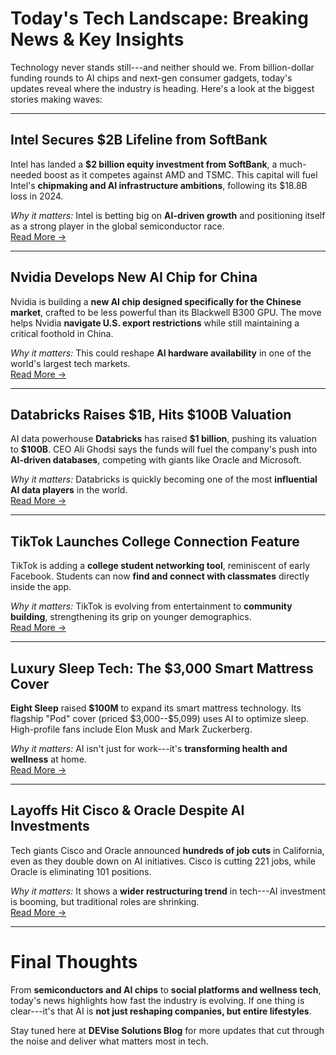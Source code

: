 # Today's Tech Landscape: Breaking News & Key Insights

Technology never stands still---and neither should we. From
billion-dollar funding rounds to AI chips and next-gen consumer gadgets,
today's updates reveal where the industry is heading. Here's a look at
the biggest stories making waves:

------------------------------------------------------------------------

## Intel Secures \$2B Lifeline from SoftBank

Intel has landed a **\$2 billion equity investment from SoftBank**, a
much-needed boost as it competes against AMD and TSMC. This capital will
fuel Intel's **chipmaking and AI infrastructure ambitions**, following
its \$18.8B loss in 2024.

 *Why it matters:* Intel is betting big on **AI-driven growth** and
positioning itself as a strong player in the global semiconductor race.\
[Read More
→](https://www.reuters.com/business/media-telecom/intel-gets-2-billion-lifeline-form-softbank-equity-investment-2025-08-19/?utm_source=chatgpt.com)

------------------------------------------------------------------------

## Nvidia Develops New AI Chip for China

Nvidia is building a **new AI chip designed specifically for the Chinese
market**, crafted to be less powerful than its Blackwell B300 GPU. The
move helps Nvidia **navigate U.S. export restrictions** while still
maintaining a critical foothold in China.

 *Why it matters:* This could reshape **AI hardware availability** in
one of the world's largest tech markets.\
[Read More
→](https://techcrunch.com/2025/08/19/nvidia-said-to-be-developing-new-more-powerful-ai-chip-for-sale-in-china/?utm_source=chatgpt.com)

------------------------------------------------------------------------

##  Databricks Raises \$1B, Hits \$100B Valuation

AI data powerhouse **Databricks** has raised **\$1 billion**, pushing
its valuation to **\$100B**. CEO Ali Ghodsi says the funds will fuel the
company's push into **AI-driven databases**, competing with giants like
Oracle and Microsoft.

 *Why it matters:* Databricks is quickly becoming one of the most
**influential AI data players** in the world.\
[Read More
→](https://techcrunch.com/2025/08/19/databricks-ceo-says-fresh-1b-will-help-him-attack-a-new-ai-database-market/?utm_source=chatgpt.com)

------------------------------------------------------------------------

##  TikTok Launches College Connection Feature

TikTok is adding a **college student networking tool**, reminiscent of
early Facebook. Students can now **find and connect with classmates**
directly inside the app.

 *Why it matters:* TikTok is evolving from entertainment to
**community building**, strengthening its grip on younger demographics.\
[Read More
→](https://techcrunch.com/2025/08/19/tiktoks-latest-feature-lets-college-students-find-and-connect-with-classmates/?utm_source=chatgpt.com)

------------------------------------------------------------------------

##  Luxury Sleep Tech: The \$3,000 Smart Mattress Cover

**Eight Sleep** raised **\$100M** to expand its smart mattress
technology. Its flagship "Pod" cover (priced \$3,000--\$5,099) uses AI
to optimize sleep. High-profile fans include Elon Musk and Mark
Zuckerberg.

 *Why it matters:* AI isn't just for work---it's **transforming health
and wellness** at home.\
[Read More
→](https://www.wsj.com/articles/musk-and-zuckerberg-praise-this-3-000-smart-mattress-cover-will-regular-people-buy-too-587c41a5?utm_source=chatgpt.com)

------------------------------------------------------------------------

##  Layoffs Hit Cisco & Oracle Despite AI Investments

Tech giants Cisco and Oracle announced **hundreds of job cuts** in
California, even as they double down on AI initiatives. Cisco is cutting
221 jobs, while Oracle is eliminating 101 positions.

 *Why it matters:* It shows a **wider restructuring trend** in
tech---AI investment is booming, but traditional roles are shrinking.\
[Read More
→](https://www.sfchronicle.com/tech/article/cisco-oracle-layoffs-bay-area-20824135.php?utm_source=chatgpt.com)

------------------------------------------------------------------------

#  Final Thoughts

From **semiconductors and AI chips** to **social platforms and wellness
tech**, today's news highlights how fast the industry is evolving. If
one thing is clear---it's that AI is **not just reshaping companies, but
entire lifestyles**.

 Stay tuned here at **DEVise Solutions Blog** for more updates that
cut through the noise and deliver what matters most in tech.
